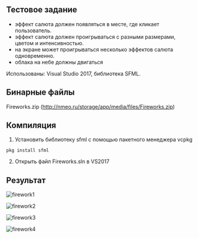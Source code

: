 ﻿## Тестовое задание
 
-	эффект салюта должен появляться в месте, где кликает пользователь.
-	эффект салюта должен проигрываться с разными размерами, цветом и интенсивностью.
-	на экране может проигрываться несколько эффектов салюта одновременно.
-	облака на небе должны двигаться


Использованы: Visual Studio 2017, библиотека SFML.



## Бинарные файлы


Fireworks.zip (http://nmeo.ru/storage/app/media/files/Fireworks.zip)



## Компиляция


1. Установить библиотеку sfml с помощью пакетного менеджера vcpkg

`pkg install sfml`



2. Открыть файл Fireworks.sln в VS2017



## Результат



![firework1](http://nmeo.ru/storage/app/media/fireworks/firework1.png)

![firework2](http://nmeo.ru/storage/app/media/fireworks/firework2.png)

![firework3](http://nmeo.ru/storage/app/media/fireworks/firework3.png)

![firework4](http://nmeo.ru/storage/app/media/fireworks/firework4.png)
